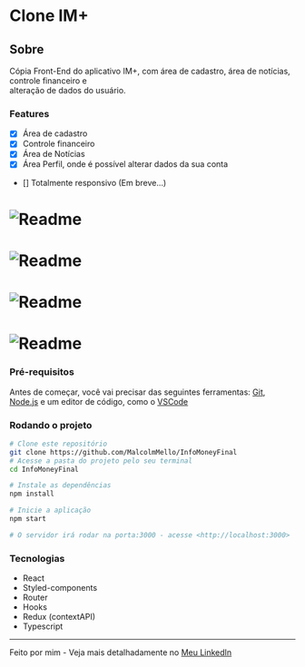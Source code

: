 <h1>Clone IM+</h1>

<h2>Sobre</h2>

<p>Cópia Front-End do aplicativo IM+, com área de cadastro, área de notícias, controle financeiro e <br/>
alteração de dados do usuário.
</p>

### Features
- [x] Área de cadastro
- [x] Controle financeiro
- [X] Área de Notícias
- [x] Área Perfil, onde é possível alterar dados da sua conta
- [] Totalmente responsivo (Em breve...)

<h1>
    <img alt="Readme" title= "Readme" src="./gifs/im1.gif" />
</h1>
<h1>
    <img alt="Readme" title= "Readme" src="./gifs/im2.gif" />
</h1>
<h1>
    <img alt="Readme" title= "Readme" src="./gifs/im3.gif" />
</h1>
<h1>
    <img alt="Readme" title= "Readme" src="./gifs/im5.gif" />
</h1>


### Pré-requisitos
Antes de começar, você vai precisar das seguintes ferramentas: [Git](https://git-scm.com), [Node.js](https://nodejs.org/en/) e um editor de código, como o [VSCode](https://code.visualstudio.com/)

### Rodando o projeto
```bash
# Clone este repositório
git clone https://github.com/MalcolmMello/InfoMoneyFinal
# Acesse a pasta do projeto pelo seu terminal
cd InfoMoneyFinal

# Instale as dependências
npm install

# Inicie a aplicação
npm start

# O servidor irá rodar na porta:3000 - acesse <http://localhost:3000>

```

### Tecnologias
- React
- Styled-components
- Router
- Hooks
- Redux (contextAPI)
- Typescript 

---

Feito por mim - Veja mais detalhadamente no [Meu LinkedIn](https://www.linkedin.com/in/malcolm-de-mello-a8208a224/)